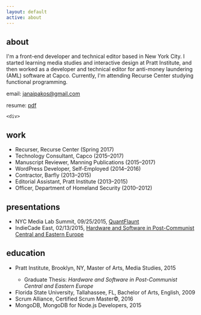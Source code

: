 ```yaml
---
layout: default
active: about
---
```

<div class="page-section short">
    <div class="container flex">
            <div>

<h2>about</h2>
    <p>I'm a front-end developer and technical editor based in New York City. I started learning media studies and interactive design at Pratt Institute, and then worked as a developer and technical editor for anti-money laundering (AML) software at Capco. Currently, I'm attending Recurse Center studying functional programming.</p>
    <p class="about-contact">email:
        <a href="mailto:janaipakos@gmail.com" class="link" title="Open email window" target="_blank">janaipakos@gmail.com</a><p>
    <p class="about-contact">resume:
        <a href="./resumes/james_anaipakos_cv.pdf" class="link" title="pdf resume" target="_blank">pdf</a>
    </p>

    <div>

<h2>work</h2>
    <ul>
        <li>Recurser, Recurse Center (Spring 2017)</li>
        <li>Technology Consultant, Capco (2015–2017)</li>
        <li>Manuscript Reviewer, Manning Publications (2015–2017)</li>
        <li>WordPress Developer, Self-Employed (2014–2016)</li>
        <li>Contractor, Barfly (2013–2015)</li>
        <li>Editorial Assistant, Pratt Institute (2013–2015)</li>
        <li>Officer, Department of Homeland Security (2010–2012)</li>
    </ul>

<h2>presentations</h2>
    <ul>
        <li>NYC Media Lab Summit, 09/25/2015, <a class="link"  href='https://jamesanaipakos.com/Quant-Flaunt/' target="_blank">QuantFlaunt</a></li>
        <li>IndieCade East, 02/13/2015, <a class="link" href='https://vimeo.com/120022906' target="_blank">Hardware and Software in Post-Communist Central and Eastern Europe</a></li>
    </ul>

<h2>education</h2>
    <ul>
        <li>Pratt Institute, Brooklyn, NY, Master of Arts, Media Studies, 2015</li>
        <ul><li>Graduate Thesis: <em>Hardware and Software in Post-Communist Central and Eastern Europe</em></li></ul>
        <li>Florida State University, Tallahassee, FL, Bachelor of Arts, English, 2009</li>
         <li>Scrum Alliance, Certified Scrum Master©, 2016</li>
        <li>MongoDB, MongoDB for Node.js Developers, 2015</li>
    </ul>
</div>
